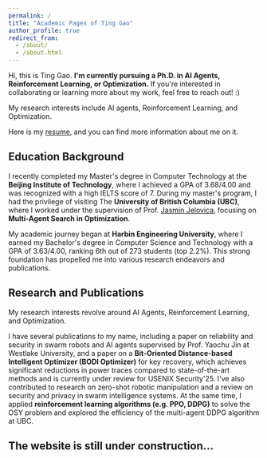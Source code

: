 ```yaml
---
permalink: /
title: "Academic Pages of Ting Gao"
author_profile: true
redirect_from: 
  - /about/
  - /about.html
---
```


Hi, this is Ting Gao. **I'm currently pursuing a Ph.D. in AI Agents, Reinforcement Learning, or Optimization.** If you're interested in collaborating or learning more about my work, feel free to reach out! :)

My research interests include AI agents, Reinforcement Learning, and Optimization.

Here is my [resume](../assets/Resume_TingGao.pdf), and you can find more information about me on it.

Education Background
------
I recently completed my Master's degree in Computer Technology at the **Beijing Institute of Technology**, where I achieved a GPA of 3.68/4.00 and was recognized with a high IELTS score of 7. During my master's program, I had the privilege of visiting The **University of British Columbia (UBC)**, where I worked under the supervision of Prof. [Jasmin Jelovica](https://mech.ubc.ca/jasmin-jelovica/), focusing on **Multi-Agent Search in Optimization**.

My academic journey began at **Harbin Engineering University**, where I earned my Bachelor's degree in Computer Science and Technology with a GPA of 3.63/4.00, ranking 6th out of 273 students (top 2.2%). This strong foundation has propelled me into various research endeavors and publications.

Research and Publications
------
My research interests revolve around AI Agents, Reinforcement Learning, and Optimization. 

I have several publications to my name, including a paper on reliability and security in swarm robots and AI agents supervised by Prof. Yaochu Jin at Westlake University, and a paper on a **Bit-Oriented Distance-based Intelligent Optimizer (BODI Optimizer)** for key recovery, which achieves significant reductions in power traces compared to state-of-the-art methods and is currently under review for USENIX Security'25. I've also contributed to research on zero-shot robotic manipulation and a review on security and privacy in swarm intelligence systems. At the same time, I applied **reinforcement learning algorithms (e.g. PPO, DDPG)** to solve the OSY problem and explored the efficiency of the multi-agent DDPG algorithm at UBC.

The website is still under construction...
------
<!--
A data-driven personal website
======
Like many other Jekyll-based GitHub Pages templates, Academic Pages makes you separate the website's content from its form. The content & metadata of your website are in structured markdown files, while various other files constitute the theme, specifying how to transform that content & metadata into HTML pages. You keep these various markdown (.md), YAML (.yml), HTML, and CSS files in a public GitHub repository. Each time you commit and push an update to the repository, the [GitHub pages](https://pages.github.com/) service creates static HTML pages based on these files, which are hosted on GitHub's servers free of charge.

**Markdown generator**

The repository includes [a set of Jupyter notebooks](https://github.com/academicpages/academicpages.github.io/tree/master/markdown_generator
) that converts a CSV containing structured data about talks or presentations into individual markdown files that will be properly formatted for the Academic Pages template. The sample CSVs in that directory are the ones I used to create my own personal website at stuartgeiger.com. My usual workflow is that I keep a spreadsheet of my publications and talks, then run the code in these notebooks to generate the markdown files, then commit and push them to the GitHub repository.

How to edit your site's GitHub repository
------
Many people use a git client to create files on their local computer and then push them to GitHub's servers. If you are not familiar with git, you can directly edit these configuration and markdown files directly in the github.com interface. Navigate to a file (like [this one](https://github.com/academicpages/academicpages.github.io/blob/master/_talks/2012-03-01-talk-1.md) and click the pencil icon in the top right of the content preview (to the right of the "Raw | Blame | History" buttons). You can delete a file by clicking the trashcan icon to the right of the pencil icon. You can also create new files or upload files by navigating to a directory and clicking the "Create new file" or "Upload files" buttons. 

Example: editing a markdown file for a talk
![Editing a markdown file for a talk](/images/editing-talk.png)

For more info
------
More info about configuring Academic Pages can be found in [the guide](https://academicpages.github.io/markdown/), the [growing wiki](https://github.com/academicpages/academicpages.github.io/wiki), and you can always [ask a question on GitHub](https://github.com/academicpages/academicpages.github.io/discussions). The [guides for the Minimal Mistakes theme](https://mmistakes.github.io/minimal-mistakes/docs/configuration/) (which this theme was forked from) might also be helpful.
-->
